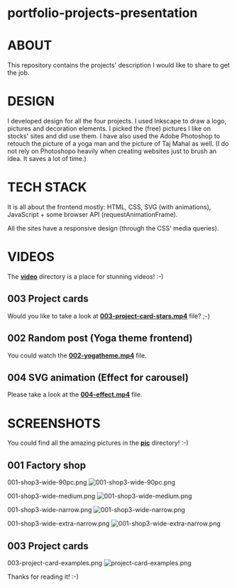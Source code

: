 # portfolio-projects-presentation
ABOUT
=====
This repository contains the projects' description I would like to share to get the job.


DESIGN
======

I developed design for all the four projects. I used Inkscape to draw a logo, pictures and decoration elements. I picked the (free) pictures I like on stocks' sites and 
did use them. I have also used the Adobe Photoshop to retouch the picture of a yoga man and the picture of Taj Mahal as well. (I do not rely on Photoshopo heavily when creating websites just to brush an idea. It saves a lot of time.) 

TECH STACK
==========
It is all about the frontend mostly: HTML, CSS, SVG (with animations), JavaScript + some browser API (requestAnimationFrame).

All the sites have a responsive design (through the CSS' media queries).

VIDEOS
======
The [__video__](https://github.com/learner006/portfolio-projects-presentation/tree/main/video) directory is a place for stunning videos! :-)

003 Project cards
-----------------
Would you like to take a look at [__003-project-card-stars.mp4__](https://github.com/learner006/portfolio-projects-presentation/blob/main/video/003-project-card-stars.mp4) file? ;-)


002 Random post (Yoga theme frontend)
------------------------------------
You could watch the [__002-yogatheme.mp4__](https://github.com/learner006/portfolio-projects-presentation/blob/main/video/002-yogatheme.mp4) file.

004 SVG animation (Effect for carousel)
---------------------------------------
Please take a look at the [__004-effect.mp4__](https://github.com/learner006/portfolio-projects-presentation/blob/main/video/004-effect.mp4) file.


SCREENSHOTS
===========
You could find all the amazing pictures in the [__pic__](https://github.com/learner006/portfolio-projects-presentation/tree/main/pic) directory! :-)

001 Factory shop
----------------
001-shop3-wide-90pc.png
![001-shop3-wide-90pc.png](https://github.com/learner006/portfolio-projects-presentation/blob/main/pic/001-shop3-wide-90pc.png)

001-shop3-wide-medium.png
![001-shop3-wide-medium.png](https://github.com/learner006/portfolio-projects-presentation/blob/main/pic/001-shop3-wide-medium.png)

001-shop3-wide-narrow.png
![001-shop3-wide-narrow.png](https://github.com/learner006/portfolio-projects-presentation/blob/main/pic/001-shop3-wide-narrow.png)

001-shop3-wide-extra-narrow.png
![001-shop3-wide-extra-narrow.png](https://github.com/learner006/portfolio-projects-presentation/blob/main/pic/001-shop3-wide-extra-narrow.png)

003 Project cards
-----------------
003-project-card-examples.png
![project-card-examples.png](https://github.com/learner006/portfolio-projects-presentation/blob/main/pic/003-project-card-examples.png)


Thanks for reading it! :-)
